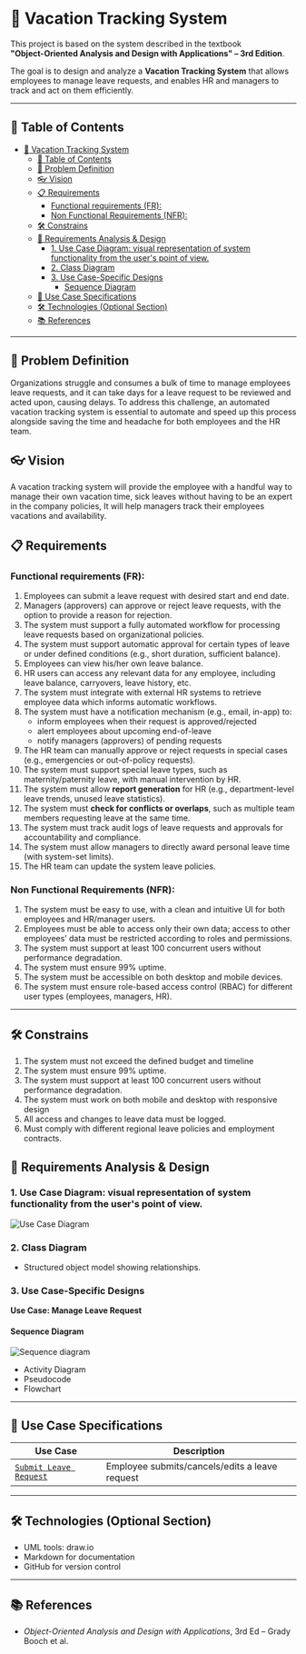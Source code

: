 # 🌴 Vacation Tracking System

This project is based on the system described in the textbook  
**"Object-Oriented Analysis and Design with Applications" – 3rd Edition**.

The goal is to design and analyze a **Vacation Tracking System** that allows employees to manage leave requests, and enables HR and managers to track and act on them efficiently.

---

## 📌 Table of Contents


- [🌴 Vacation Tracking System](#-vacation-tracking-system)
  - [📌 Table of Contents](#-table-of-contents)
  - [🧠 Problem Definition](#-problem-definition)
  - [👓 Vision](#-vision)
  - [📋 Requirements](#-requirements)
    - [Functional requirements (FR):](#functional-requirements-fr)
    - [Non Functional Requirements (NFR):](#non-functional-requirements-nfr)
  - [🛠 Constrains](#-constrains)
  - [🧠 Requirements Analysis \& Design](#-requirements-analysis--design)
    - [1. Use Case Diagram: visual representation of system functionality from the user's point of view.](#1-use-case-diagram-visual-representation-of-system-functionality-from-the-users-point-of-view)
    - [2. Class Diagram](#2-class-diagram)
    - [3. Use Case-Specific Designs](#3-use-case-specific-designs)
      - [Sequence Diagram](#sequence-diagram)
  - [📄 Use Case Specifications](#-use-case-specifications)
  - [🛠 Technologies (Optional Section)](#-technologies-optional-section)
  - [📚 References](#-references)
---

## 🧠 Problem Definition
Organizations struggle and consumes a bulk of time to manage employees leave requests, and it can take days for a leave request to be reviewed and acted upon, causing delays. To address this challenge, an automated vacation tracking system is essential to automate and speed up this process alongside saving the time and headache for both employees and the HR team.
## 👓 Vision
A vacation tracking system will provide the employee with a handful way to manage their own vacation time, sick leaves without having to be an expert in the company policies, It will help managers track their employees vacations and availability.
## 📋 Requirements
### Functional requirements (FR): 
1. Employees can submit a leave request with desired start and end date.  
2. Managers (approvers) can approve or reject leave requests, with the option to provide a reason for rejection.  
3. The system must support a fully automated workflow for processing leave requests based on organizational policies.  
4. The system must support automatic approval for certain types of leave or under defined conditions (e.g., short duration, sufficient balance).  
5. Employees can view his/her own leave balance.  
6. HR users can access any relevant data for any employee, including leave balance, carryovers, leave history, etc.  
7. The system must integrate with external HR systems to retrieve employee data which informs automatic workflows.  
8. The system must have a notification mechanism (e.g., email, in-app) to:  
    - inform employees when their request is approved/rejected  
    - alert employees about upcoming end-of-leave  
    - notify managers (approvers) of pending requests  
9. The HR team can manually approve or reject requests in special cases (e.g., emergencies or out-of-policy requests).  
10. The system must support special leave types, such as maternity/paternity leave, with manual intervention by HR.  
11. The system must allow **report generation** for HR (e.g., department-level leave trends, unused leave statistics).  
12. The system must **check for conflicts or overlaps**, such as multiple team members requesting leave at the same time.  
13. The system must track audit logs of leave requests and approvals for accountability and compliance.  
14. The system must allow managers to directly award personal leave time (with system-set limits).  
15. The HR team can update the system leave policies.  

### Non Functional Requirements (NFR): 
1. The system must be easy to use, with a clean and intuitive UI for both employees and HR/manager users.
2. Employees must be able to access only their own data; access to other employees’ data must be restricted according to roles and permissions.
3. The system must support at least 100 concurrent users without performance degradation.
4. The system must ensure 99% uptime.
5. The system must be accessible on both desktop and mobile devices.
6. The system must ensure role-based access control (RBAC) for different user types (employees, managers, HR).

---

## 🛠 Constrains
1. The system must not exceed the defined budget and timeline
2. The system must ensure 99% uptime.
3. The system must support at least 100 concurrent users without performance degradation.
4. The system must work on both mobile and desktop with responsive design
5. All access and changes to leave data must be logged.
6. Must comply with different regional leave policies and employment contracts.

## 🧠 Requirements Analysis & Design

### 1. Use Case Diagram: visual representation of system functionality from the user's point of view.
  ![Use Case Diagram](./diagrams/useCaseDiagram.png)

### 2. Class Diagram
- Structured object model showing relationships.

### 3. Use Case-Specific Designs
**Use Case: Manage Leave Request**  
#### Sequence Diagram 
  ![Sequence diagram](./diagrams/ManageLeaveRequestuseSequenceDiagrams.drawio.png)
- Activity Diagram  
- Pseudocode  
- Flowchart  

---

## 📄 Use Case Specifications

| Use Case | Description |
|----------|-------------|
| [`Submit Leave Request`](use-cases/ManageLeaveRequest.md) | Employee submits/cancels/edits a leave request |

---

## 🛠 Technologies (Optional Section)

- UML tools: draw.io
- Markdown for documentation
- GitHub for version control

---

## 📚 References

- *Object-Oriented Analysis and Design with Applications*, 3rd Ed – Grady Booch et al.
